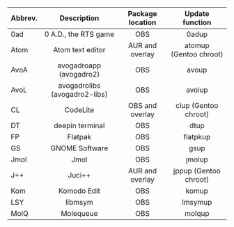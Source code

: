 | Abbrev. | Description                   | Package location | Update function
| ------- | :---------------------------: | :--------------: | :--------------------: |
| 0ad     | 0 A.D., the RTS game          | OBS              | 0adup                  |
| Atom    | Atom text editor              | AUR and overlay  | atomup (Gentoo chroot)
| AvoA    | avogadroapp (avogadro2)       | OBS              | avoup                  |
| AvoL    | avogadrolibs (avogadro2-libs) | OBS              | avolup                 |
| CL      | CodeLite                      | OBS and overlay  | clup (Gentoo chroot)
| DT      | deepin terminal               | OBS              | dtup
| FP      | Flatpak                       | OBS              | flatpkup
| GS      | GNOME Software                | OBS              | gsup
| Jmol    | Jmol                          | OBS              | jmolup
| J++     | Juci++                        | AUR and overlay  | jppup (Gentoo chroot)
| Kom     | Komodo Edit                   | OBS              | komup
| LSY     | libmsym                       | OBS              | lmsymup
| MolQ    | Molequeue                     | OBS              | molqup
